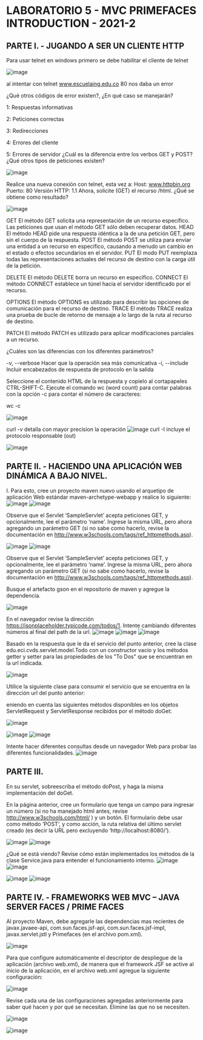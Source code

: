 # LABORATORIO 5 - MVC PRIMEFACES INTRODUCTION - 2021-2

## PARTE I. - JUGANDO A SER UN CLIENTE HTTP

Para usar telnet en windows primero se debe habilitar el cliente de telnet

![image](https://user-images.githubusercontent.com/88836525/134589947-50962de7-841e-4eba-923f-e447784667e3.png)

al intentar con telnet www.escuelaing.edu.co 80 nos daba un error

¿Qué otros códigos de error existen?, ¿En qué caso se manejarán?

1: Respuestas informativas

2: Peticiones correctas

3: Redirecciones

4: Errores del cliente

5: Errores de servidor
¿Cuál es la diferencia entre los verbos GET y POST? ¿Qué otros tipos de peticiones existen?

![image](https://user-images.githubusercontent.com/88836525/134590993-0630c944-704f-4d60-87aa-512e15619e38.png)

Realice una nueva conexión con telnet, esta vez a:
Host: www.httpbin.org
Puerto: 80
Versión HTTP: 1.1
Ahora, solicite (GET) el recurso /html. ¿Qué se obtiene como resultado?

![image](https://user-images.githubusercontent.com/88836525/134589971-a1482ee7-6b70-4505-b089-379f771dbce4.png)

GET El método GET solicita una representación de un recurso específico. Las peticiones que usan el método GET sólo deben recuperar datos. HEAD El método HEAD pide una respuesta idéntica a la de una petición GET, pero sin el cuerpo de la respuesta. POST El método POST se utiliza para enviar una entidad a un recurso en específico, causando a menudo un cambio en el estado o efectos secundarios en el servidor. PUT El modo PUT reemplaza todas las representaciones actuales del recurso de destino con la carga útil de la petición.

DELETE El método DELETE borra un recurso en específico. CONNECT El método CONNECT establece un túnel hacia el servidor identificado por el recurso.

OPTIONS El método OPTIONS es utilizado para describir las opciones de comunicación para el recurso de destino. TRACE El método TRACE realiza una prueba de bucle de retorno de mensaje a lo largo de la ruta al recurso de destino.

PATCH El método PATCH es utilizado para aplicar modificaciones parciales a un recurso.

¿Cuáles son las diferencias con los diferentes parámetros?

-v, --verbose Hacer que la operación sea más comunicativa -i, --include Incluir encabezados de respuesta de protocolo en la salida

Seleccione el contenido HTML de la respuesta y copielo al cortapapeles CTRL-SHIFT-C. Ejecute el comando wc (word count) para contar palabras con la opción -c para contar el número de caracteres:

wc -c

![image](https://user-images.githubusercontent.com/88836525/134590016-22551153-e8fe-414c-a210-877c13313d3c.png)

curl -v detalla con mayor precision la operación 
![image](https://user-images.githubusercontent.com/88836525/134590045-ce8d7b5c-0f93-40b3-9f8c-6ff0ad1ce263.png)
curl -I incluye el protocolo responsable (out)

![image](https://user-images.githubusercontent.com/88836525/134590072-e6f21cf3-9167-44b7-97ea-e87fce7be093.png)


## PARTE II. - HACIENDO UNA APLICACIÓN WEB DINÁMICA A BAJO NIVEL.

I. Para esto, cree un proyecto maven nuevo usando el arquetipo de aplicación Web estándar maven-archetype-webapp y realice lo siguiente:
![image](https://user-images.githubusercontent.com/88836525/134454695-3b2d31a3-a35b-4e9d-ad99-ca2a87660c97.png)
![image](https://user-images.githubusercontent.com/88836525/134454722-3e592204-1f24-49e2-9799-b9b1a868f9f5.png)

Observe que el Servlet ‘SampleServlet’ acepta peticiones GET, y opcionalmente, lee el parámetro ‘name’. Ingrese la misma URL, pero ahora agregando un parámetro GET (si no sabe como hacerlo, revise la documentación en http://www.w3schools.com/tags/ref_httpmethods.asp).

![image](https://user-images.githubusercontent.com/88836525/134454811-adca36af-a7bb-471c-bed2-5cda67982306.png)
![image](https://user-images.githubusercontent.com/88836525/134454820-3601a266-c243-48e4-9aa0-3ea1aba6113e.png)




Observe que el Servlet ‘SampleServlet’ acepta peticiones GET, y opcionalmente, lee el parámetro ‘name’. Ingrese la misma URL, pero ahora agregando un parámetro GET (si no sabe como hacerlo, revise la documentación en http://www.w3schools.com/tags/ref_httpmethods.asp).

Busque el artefacto gson en el repositorio de maven y agregue la dependencia.

![image](https://user-images.githubusercontent.com/88836525/134454841-ebc90dc9-238b-4733-a1da-1d921d264358.png)


En el navegador revise la dirección https://jsonplaceholder.typicode.com/todos/1. Intente cambiando diferentes números al final del path de la url.
![image](https://user-images.githubusercontent.com/88836525/134454861-51d509ee-6ac3-4065-a01e-b6fd9ccdb5f5.png)
![image](https://user-images.githubusercontent.com/88836525/134454872-a8db3424-d89f-475b-bfdc-b803ffba0046.png)
![image](https://user-images.githubusercontent.com/88836525/134454881-7c34b21a-aae7-4e0a-b817-af4e0e1e358d.png)


Basado en la respuesta que le da el servicio del punto anterior, cree la clase edu.eci.cvds.servlet.model.Todo con un constructor vacío y los métodos getter y setter para las propiedades de los "To Dos" que se encuentran en la url indicada.

![image](https://user-images.githubusercontent.com/88836525/134454908-b6e50373-e906-4a31-addf-090186e68bb1.png)


Utilice la siguiente clase para consumir el servicio que se encuentra en la dirección url del punto anterior:

eniendo en cuenta las siguientes métodos disponibles en los objetos ServletRequest y ServletResponse recibidos por el método doGet:

![image](https://user-images.githubusercontent.com/88836525/134454949-cb940eba-dd04-4c13-8d19-f2378417e2de.png)

![image](https://user-images.githubusercontent.com/88836525/134454968-4e5587e0-f9f6-4425-85de-8b04c5b63b7e.png)
![image](https://user-images.githubusercontent.com/88836525/134454975-4a530148-5dce-4e21-be2f-5d46cb394b7b.png)

Intente hacer diferentes consultas desde un navegador Web para probar las diferentes funcionalidades.
![image](https://user-images.githubusercontent.com/88836525/134455279-426598f8-d6df-492b-a3e0-19e663ab4197.png)


## PARTE III.
En su servlet, sobreescriba el método doPost, y haga la misma implementación del doGet.

En la página anterior, cree un formulario que tenga un campo para ingresar un número (si no ha manejado html antes, revise http://www.w3schools.com/html/ ) y un botón. El formulario debe usar como método ‘POST’, y como acción, la ruta relativa del último servlet creado (es decir la URL pero excluyendo ‘http://localhost:8080/’).


![image](https://user-images.githubusercontent.com/88836525/134590270-3ad4fb96-0b13-4d90-a741-66ec796c197f.png)
![image](https://user-images.githubusercontent.com/88836525/134590397-4910acd0-a1ae-4e73-8362-9bd6651688fa.png)


¿Qué se está viendo? Revise cómo están implementados los métodos de la clase Service.java para entender el funcionamiento interno.
![image](https://user-images.githubusercontent.com/88836525/134590434-5d11f502-f728-4193-ab21-850d93216e58.png)
![image](https://user-images.githubusercontent.com/88836525/134590475-5c43b41c-307c-4970-be10-1cc9e146e61c.png)

![image](https://user-images.githubusercontent.com/88836525/134590448-ff51e23f-27a7-4a3f-8475-8ccbb95a5a6a.png)
![image](https://user-images.githubusercontent.com/88836525/134590461-eda56414-60ba-4f1d-a4c6-300e7e3645b9.png)

## PARTE IV. - FRAMEWORKS WEB MVC – JAVA SERVER FACES / PRIME FACES

Al proyecto Maven, debe agregarle las dependencias mas recientes de javax.javaee-api, com.sun.faces.jsf-api, com.sun.faces.jsf-impl, javax.servlet.jstl y Primefaces (en el archivo pom.xml).

![image](https://user-images.githubusercontent.com/88836525/134592305-a1c466b9-d408-41de-95e5-d94c1125ee63.png)

Para que configure automáticamente el descriptor de despliegue de la aplicación (archivo web.xml), de manera que el framework JSF se active al inicio de la aplicación, en el archivo web.xml agregue la siguiente configuración:

![image](https://user-images.githubusercontent.com/88836525/134592544-22843312-90b4-4c4e-af29-d3d59b7ca6c9.png)


Revise cada una de las configuraciones agregadas anteriormente para saber qué hacen y por qué se necesitan. Elimine las que no se necesiten.


![image](https://user-images.githubusercontent.com/88836525/134592654-6b7affc2-a667-4506-88ae-bd7883e3520b.png)


![image](https://user-images.githubusercontent.com/88836525/134596352-8d7f8ad3-f928-48c1-a6cb-82bcbebc119f.png)















